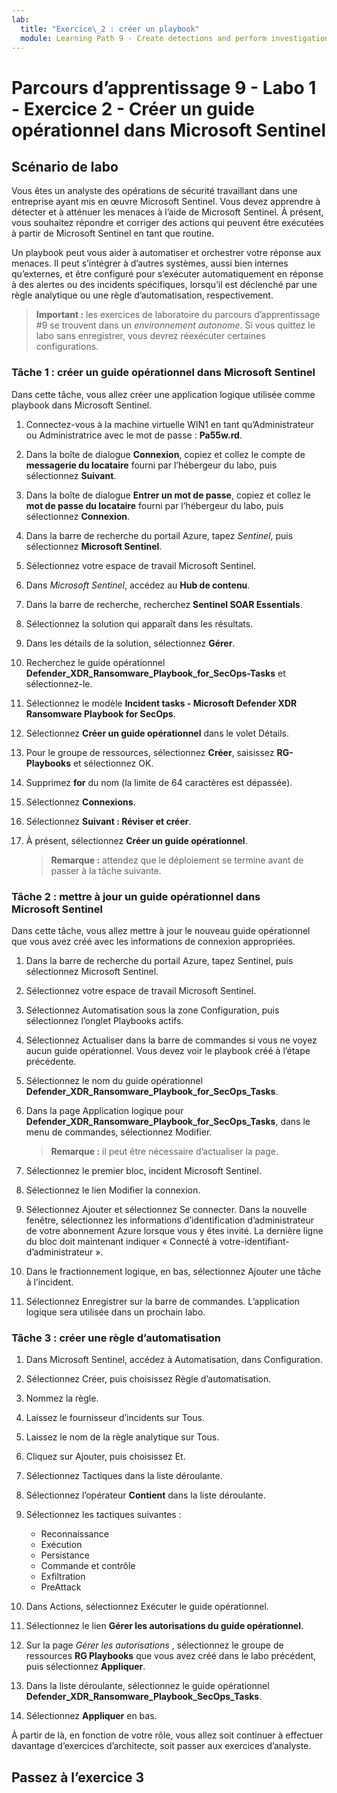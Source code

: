 ```yaml
---
lab:
  title: "Exercice\_2 : créer un playbook"
  module: Learning Path 9 - Create detections and perform investigations using Microsoft Sentinel
---
```


# Parcours d’apprentissage 9 - Labo 1 - Exercice 2 - Créer un guide opérationnel dans Microsoft Sentinel

## Scénario de labo

Vous êtes un analyste des opérations de sécurité travaillant dans une entreprise ayant mis en œuvre Microsoft Sentinel. Vous devez apprendre à détecter et à atténuer les menaces à l’aide de Microsoft Sentinel. À présent, vous souhaitez répondre et corriger des actions qui peuvent être exécutées à partir de Microsoft Sentinel en tant que routine.

Un playbook peut vous aider à automatiser et orchestrer votre réponse aux menaces. Il peut s’intégrer à d’autres systèmes, aussi bien internes qu’externes, et être configuré pour s’exécuter automatiquement en réponse à des alertes ou des incidents spécifiques, lorsqu’il est déclenché par une règle analytique ou une règle d’automatisation, respectivement.

>**Important :** les exercices de laboratoire du parcours d’apprentissage #9 se trouvent dans un *environnement autonome*. Si vous quittez le labo sans enregistrer, vous devrez réexécuter certaines configurations.

### Tâche 1 : créer un guide opérationnel dans Microsoft Sentinel

Dans cette tâche, vous allez créer une application logique utilisée comme playbook dans Microsoft Sentinel.

1. Connectez-vous à la machine virtuelle WIN1 en tant qu’Administrateur ou Administratrice avec le mot de passe : **Pa55w.rd**.  

1. Dans la boîte de dialogue **Connexion**, copiez et collez le compte de **messagerie du locataire** fourni par l’hébergeur du labo, puis sélectionnez **Suivant**.

1. Dans la boîte de dialogue **Entrer un mot de passe**, copiez et collez le **mot de passe du locataire** fourni par l’hébergeur du labo, puis sélectionnez **Connexion**.

1. Dans la barre de recherche du portail Azure, tapez *Sentinel*, puis sélectionnez **Microsoft Sentinel**.

1. Sélectionnez votre espace de travail Microsoft Sentinel.

1. Dans *Microsoft Sentinel*, accédez au **Hub de contenu**.

1. Dans la barre de recherche, recherchez **Sentinel SOAR Essentials**.

1. Sélectionnez la solution qui apparaît dans les résultats.

1. Dans les détails de la solution, sélectionnez **Gérer**.

1. Recherchez le guide opérationnel **Defender_XDR_Ransomware_Playbook_for_SecOps-Tasks** et sélectionnez-le.

1. Sélectionnez le modèle **Incident tasks - Microsoft Defender XDR Ransomware Playbook for SecOps**.

1. Sélectionnez **Créer un guide opérationnel** dans le volet Détails.

1. Pour le groupe de ressources, sélectionnez **Créer**, saisissez **RG-Playbooks** et sélectionnez OK.

1. Supprimez **for** du nom (la limite de 64 caractères est dépassée).

1. Sélectionnez **Connexions**.

1. Sélectionnez **Suivant : Réviser et créer**.

1. À présent, sélectionnez **Créer un guide opérationnel**.

    >**Remarque :** attendez que le déploiement se termine avant de passer à la tâche suivante.

### Tâche 2 : mettre à jour un guide opérationnel dans Microsoft Sentinel

Dans cette tâche, vous allez mettre à jour le nouveau guide opérationnel que vous avez créé avec les informations de connexion appropriées.

1. Dans la barre de recherche du portail Azure, tapez Sentinel, puis sélectionnez Microsoft Sentinel.

1. Sélectionnez votre espace de travail Microsoft Sentinel.

1. Sélectionnez Automatisation sous la zone Configuration, puis sélectionnez l’onglet Playbooks actifs.

1. Sélectionnez Actualiser dans la barre de commandes si vous ne voyez aucun guide opérationnel. Vous devez voir le playbook créé à l’étape précédente.

1. Sélectionnez le nom du guide opérationnel **Defender_XDR_Ransomware_Playbook_for_SecOps_Tasks**.

1. Dans la page Application logique pour **Defender_XDR_Ransomware_Playbook_for_SecOps_Tasks**, dans le menu de commandes, sélectionnez Modifier.

    >**Remarque :** il peut être nécessaire d’actualiser la page.

1. Sélectionnez le premier bloc, incident Microsoft Sentinel.

1. Sélectionnez le lien Modifier la connexion.

1. Sélectionnez Ajouter et sélectionnez Se connecter. Dans la nouvelle fenêtre, sélectionnez les informations d’identification d’administrateur de votre abonnement Azure lorsque vous y êtes invité. La dernière ligne du bloc doit maintenant indiquer « Connecté à votre-identifiant-d’administrateur ».

1. Dans le fractionnement logique, en bas, sélectionnez Ajouter une tâche à l’incident.

1. Sélectionnez Enregistrer sur la barre de commandes. L’application logique sera utilisée dans un prochain labo.

### Tâche 3 : créer une règle d’automatisation

1. Dans Microsoft Sentinel, accédez à Automatisation, dans Configuration.

1. Sélectionnez Créer, puis choisissez Règle d’automatisation.

1. Nommez la règle.

1. Laissez le fournisseur d’incidents sur Tous.

1. Laissez le nom de la règle analytique sur Tous.

1. Cliquez sur Ajouter, puis choisissez Et.

1. Sélectionnez Tactiques dans la liste déroulante.

1. Sélectionnez l’opérateur **Contient** dans la liste déroulante.

1. Sélectionnez les tactiques suivantes :
    - Reconnaissance
    - Exécution
    - Persistance
    - Commande et contrôle
    - Exfiltration
    - PreAttack

1. Dans Actions, sélectionnez Exécuter le guide opérationnel.

1. Sélectionnez le lien **Gérer les autorisations du guide opérationnel**.

1. Sur la page *Gérer les autorisations* , sélectionnez le groupe de ressources **RG Playbooks** que vous avez créé dans le labo précédent, puis sélectionnez **Appliquer**.

1. Dans la liste déroulante, sélectionnez le guide opérationnel **Defender_XDR_Ransomware_Playbook_SecOps_Tasks**.

1. Sélectionnez **Appliquer** en bas.

À partir de là, en fonction de votre rôle, vous allez soit continuer à effectuer davantage d’exercices d’architecte, soit passer aux exercices d’analyste.

## Passez à l’exercice 3
